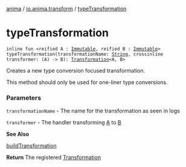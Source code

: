 [anima](../index.md) / [io.anima.transform](index.md) / [typeTransformation](./type-transformation.md)

# typeTransformation

`inline fun <reified A : `[`Immutable`](-immutable/index.md)`, reified B : `[`Immutable`](-immutable/index.md)`> typeTransformation(transformationName: `[`String`](https://kotlinlang.org/api/latest/jvm/stdlib/kotlin/-string/index.html)`, crossinline transformer: (A) -> B): `[`Transformation`](-transformation/index.md)`<A, B>`

Creates a new type conversion focused transformation.

This method should only be used for one-liner type conversions.

### Parameters

`transformationName` - The name for the transformation as seen in logs

`transformer` - The handler transforming [A](type-transformation.md#A) to [B](type-transformation.md#B)

**See Also**

[buildTransformation](build-transformation.md)

**Return**
The registered [Transformation](-transformation/index.md)

